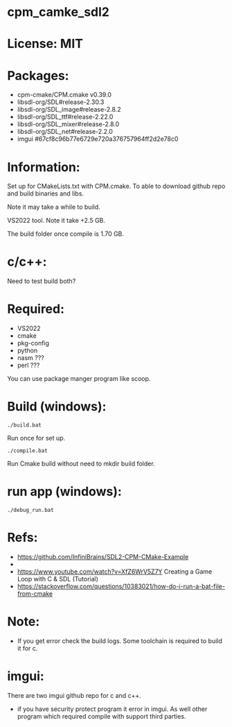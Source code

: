 # cpm_camke_sdl2

# License: MIT

# Packages:
 - cpm-cmake/CPM.cmake v0.39.0
 - libsdl-org/SDL#release-2.30.3
 - libsdl-org/SDL_image#release-2.8.2
 - libsdl-org/SDL_ttf#release-2.22.0
 - libsdl-org/SDL_mixer#release-2.8.0
 - libsdl-org/SDL_net#release-2.2.0
 - imgui #67cf8c96b77e6729e720a376757964ff2d2e78c0

# Information:
 Set up for CMakeLists.txt with CPM.cmake. To able to download github repo and build binaries and libs.

 Note it may take a while to build.

 VS2022 tool. Note it take +2.5 GB.

 The build folder once compile is 1.70 GB.

# c/c++:
  Need to test build both?

# Required:
 - VS2022
 - cmake
 - pkg-config
 - python
 - nasm ???
 - perl ???

 You can use package manger program like scoop.

# Build (windows):
```
./build.bat
```
Run once for set up.

```
./compile.bat
```
Run Cmake build without need to mkdir build folder.

# run app (windows):
```
./debug_run.bat
```

# Refs:
 - https://github.com/InfiniBrains/SDL2-CPM-CMake-Example
 - 
 - https://www.youtube.com/watch?v=XfZ6WrV5Z7Y  Creating a Game Loop with C & SDL (Tutorial)
 - https://stackoverflow.com/questions/10383021/how-do-i-run-a-bat-file-from-cmake


# Note: 
  - If you get error check the build logs. Some toolchain is required to build it for c.
  

# imgui:
  There are two imgui github repo for c and c++.

  - if you have security protect program it error in imgui. As well other program which required compile with support third parties. 